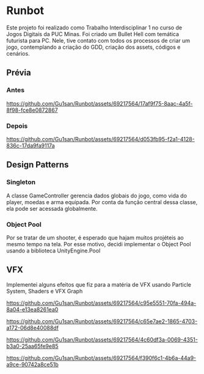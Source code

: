 # Runbot
Este projeto foi realizado como Trabalho Interdisciplinar 1 no curso de Jogos Digitais da PUC Minas.
Foi criado um Bullet Hell com temática futurista para PC. Nele, tive contato com todos os processos de criar um jogo, contemplando a criação do GDD, criação dos assets, códigos e cenários.

## Prévia
### Antes
https://github.com/Gu1san/Runbot/assets/69217564/17af9f75-8aac-4a5f-8f98-fce8e0872867

### Depois
https://github.com/Gu1san/Runbot/assets/69217564/d053fb95-f2a1-4128-836c-17da9fa9117a


## Design Patterns
### Singleton
A classe GameController gerencia dados globais do jogo, como vida do player, moedas e arma equipada. Por conta da função central dessa classe, ela pode ser acessada globalmente.

### Object Pool
Por se tratar de um shooter, é esperado que hajam muitos projéteis ao mesmo tempo na tela. Por esse motivo, decidi implementar o Object Pool usando a biblioteca UnityEngine.Pool

## VFX
Implementei alguns efeitos que fiz para a matéria de VFX usando Particle System, Shaders e VFX Graph

https://github.com/Gu1san/Runbot/assets/69217564/c95e5551-70fa-494a-8a04-e13ea8261ea0



https://github.com/Gu1san/Runbot/assets/69217564/c65e7ae2-1865-4703-a172-06d8e40088df



https://github.com/Gu1san/Runbot/assets/69217564/4c60df3a-0069-4351-b3a0-25aa65fe9e85



https://github.com/Gu1san/Runbot/assets/69217564/f390f6c1-4b6a-44a9-a9ce-90742a8ce51b

